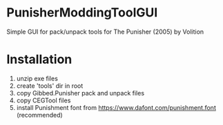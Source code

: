 # PunisherModdingToolGUI
Simple GUI for pack/unpack tools for The Punisher (2005) by Volition

# Installation
1. unzip exe files
2. create 'tools' dir in root
3. copy Gibbed.Punisher pack and unpack files
4. copy CEGTool files
5. install Punishment font from https://www.dafont.com/punishment.font (recommended)

